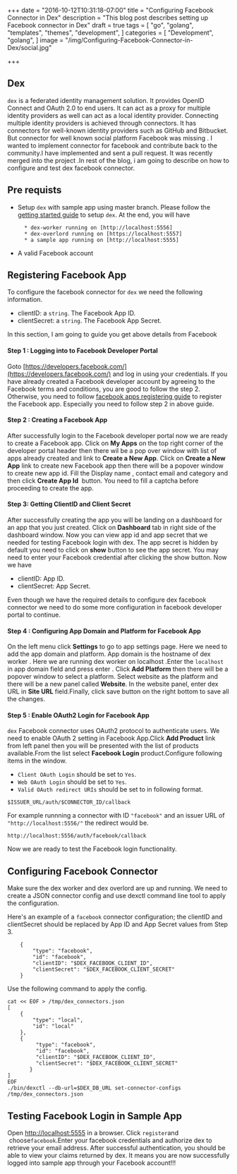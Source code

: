 +++
date = "2016-10-12T10:31:18-07:00"
title = "Configuring Facebook Connector in Dex"
description = "This blog post describes setting up Facebook connector in Dex"
draft = true
tags = [
  "go",
  "golang",
  "templates",
  "themes",
  "development",
]
categories = [
  "Development",
  "golang",
]
image = "/img/Configuring-Facebook-Connector-in-Dex/social.jpg"

+++

## Dex

`dex` is a federated identity management solution. It provides OpenID Connect and OAuth 2.0 to end users. It can act as a proxy for multiple identity providers as well can act as a local identity provider. Connecting multiple identity providers is achieved through connectors. It has connectors for well-known identity providers such as GitHub and Bitbucket. But connector for well known social platform Facebook was missing . I wanted to implement connector for facebook and contribute back to the community.I have implemented and sent a pull request. It was recently merged into the project .In rest of the blog, i am going to describe on how to configure and test dex facebook connector.

## Pre requists

* Setup `dex` with sample app using master branch.
Please follow the [getting started guide](https://github.com/coreos/dex/blob/master/Documentation/getting-started.md) to setup `dex`. At the end, you will have

        * dex-worker running on [http://localhost:5556]
        * dex-overlord running on [https://localhost:5557]
        * a sample app running on [http://localhost:5555]

* A valid Facebook account

## Registering Facebook App

To configure the facebook connector for `dex` we need the following information.
 
* clientID: a `string`. The Facebook App ID.
* clientSecret: a `string`. The Facebook App Secret.

In this section, I am going to guide you get above details from Facebook

#### Step 1 : Logging into to Facebook Developer Portal

Goto [https://developers.facebook.com/](https://developers.facebook.com/) and log in using your credentials. If you have already created a Facebook developer account by agreeing to the Facebook terms and conditions, you are good to follow the step 2. Otherwise, you need to follow [facebook apps registering guide](https://developers.facebook.com/docs/apps/register) to register the Facebook app. Especially you need to follow step 2 in above guide.

#### Step 2 : Creating a Facebook App

After successfully login to the Facebook developer portal now we are ready to create a Facebook app. Click on **My Apps** on the top right corner of the developer portal header then there wil be a pop over window with list of apps already created and link to **Create a New App**. Click on **Create a New App** link to create new Facebook app then there will be a popover window to create new app id. Fill the Display name , contact email and category and then click **Create App Id**  button. You need to fill a captcha before proceeding to create the app. 

#### Step 3: Getting ClientID and Client Secret

After successfully creating the app you will be landing on a dashboard for an app that you just created. Click on **Dashboard** tab in right side of the dashboard window. Now you can view app id and app secret that we needed for testing Facebook login with dex. The app secret is hidden by default you need to click on **show** button to see the app secret. You may need to enter your Facebook credential after clicking the show button. Now we have

* clientID: App ID.
* clientSecret: App Secret.

Even though we have the required details to configure dex facebook connector we need to do some more configuration in facebook developer portal to continue.

#### Step 4 : Configuring App Domain and Platform for Facebook App

On the left menu click **Settings** to go to app settings page. Here we need to add the app domain and platform. App domain is the hostname of dex worker . Here we are running dex worker on localhost .Enter the `localhost` in app domain field and press enter . Click **Add Platform** then there will be a popover window to select a platform. Select website as the platform and there will be a new panel called **Website**. In the website panel, enter dex URL in **Site URL** field.Finally, click save button on the right bottom to save all the changes.

#### Step 5 : Enable OAuth2 Login for Facebook App

`dex` Facebook connector uses OAuth2 protocol to authenticate users. We need to enable OAuth 2 setting in Facebook App.Click **Add Product** link from left panel then you will be presented with the list of products available.From the list select **Facebook Login** product.Configure following items in the window.

   * `Client OAuth Login` should be set to `Yes`. 
   * `Web OAuth Login` should be set to `Yes`. 
   * `Valid OAuth redirect URIs` should be set to in following format.

```
$ISSUER_URL/auth/$CONNECTOR_ID/callback
```

For example runnning a connector with ID `"facebook"` and an issuer URL of `"http://localhost:5556/"` the redirect would be.

```
http://localhost:5556/auth/facebook/callback
```

Now we are ready to test the Facebook login functionality.

## Configuring Facebook Connector

Make sure the dex worker and dex overlord are up and running. We need to create a JSON connector config and use dexctl command line tool to apply the configuration.

Here's an example of a `facebook` connector configuration; the clientID and clientSecret should be replaced by App ID and App Secret values from Step 3.

```
    {
        "type": "facebook",
        "id": "facebook",
        "clientID": "$DEX_FACEBOOK_CLIENT_ID",
        "clientSecret": "$DEX_FACEBOOK_CLIENT_SECRET"
    }
``` 
Use the following command to apply the config.
```
cat << EOF > /tmp/dex_connectors.json
[
	{
		"type": "local",
		"id": "local"
	},
	{
         "type": "facebook",
         "id": "facebook",
         "clientID": "$DEX_FACEBOOK_CLIENT_ID",
         "clientSecret": "$DEX_FACEBOOK_CLIENT_SECRET"	
       } 
]
EOF
./bin/dexctl --db-url=$DEX_DB_URL set-connector-configs /tmp/dex_connectors.json
```
## Testing Facebook Login in Sample App

Open [http://localhost:5555](http://localhost:5555) in a browser. Click `register`and  choose`facebook`.Enter your facebook credentials and authorize dex to retrieve your email address. After successful authentication, you should be able to view your claims returned by dex. It means you are now successfully logged into sample app through your Facebook account!!!


